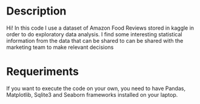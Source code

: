 # Description
Hi! In this code I use a dataset of Amazon Food Reviews stored in kaggle in order to do exploratory data analysis. I find some interesting statistical information from the data that can be shared to can be shared with the marketing team to make relevant decisions

# Requeriments
If you want to execute the code on your own, you need to have Pandas, Matplotlib, Sqlite3 and Seaborn frameworks installed on your laptop.
